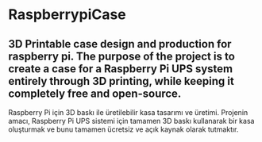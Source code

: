 # RaspberrypiCase
3D Printable case design and production for raspberry pi.
The purpose of the project is to create a case for a Raspberry Pi UPS system entirely through 3D printing, while keeping it completely free and open-source.
---------------------------------------------------------------------------------------------------------------------------------------------------------------
Raspberry Pi için 3D baskı ile üretilebilir kasa tasarımı ve üretimi. Projenin amacı, Raspberry Pi UPS sistemi için tamamen 3D baskı kullanarak bir kasa oluşturmak ve bunu tamamen ücretsiz ve açık kaynak olarak tutmaktır.
